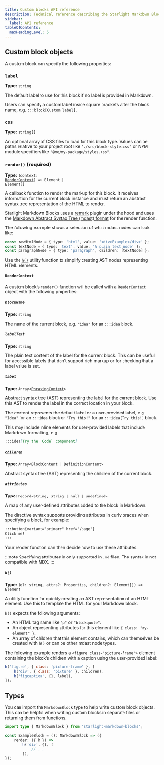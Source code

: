 ```yaml
---
title: Custom blocks API reference
description: Technical reference describing the Starlight Markdown Blocks custom block API
sidebar:
  label: API reference
tableOfContents:
  maxHeadingLevel: 5
---
```


## Custom block objects

A custom block can specify the following properties:

### `label`

**Type:** `string`

The default label to use for this block if no label is provided in Markdown.

Users can specify a custom label inside square brackets after the block name, e.g. `:::block[Custom label]`.

### `css`

**Type:** `string[]`

An optional array of CSS files to load for this block type.
Values can be paths relative to your project root like `"./src/block-style.css"` or NPM module specifiers like `"@me/my-package/styles.css"`.

### `render()` (required)

**Type:** <code>(context: <a href="#rendercontext">RenderContext</a>) => Element | Element[]</code>

A callback function to render the markup for this block.
It receives information for the current block instance and must return an abstract syntax tree representation of the HTML to render.

Starlight Markdown Blocks uses a [remark](https://github.com/remarkjs/remark) plugin under the hood and uses the [Markdown Abstract Syntax Tree (mdast) format](https://github.com/syntax-tree/mdast) for the render function.

The following example shows a selection of what mdast nodes can look like:

```ts
const rawHtmlNode = { type: 'html', value: '<div>Example</div>' };
const textNode = { type: 'text', value: 'A plain text node' };
const paragraphNode = { type: 'paragraph', children: [textNode] };
```

Use the [`h()`](#h) utility function to simplify creating AST nodes representing HTML elements.

#### `RenderContext`

A custom block’s `render()` function will be called with a `RenderContext` object with the following properties:

##### `blockName`

**Type:** `string`

The name of the current block, e.g. `"idea"` for an `:::idea` block.

##### `labelText`

**Type:** `string`

The plain text content of the label for the current block.
This can be useful for accessible labels that don’t support rich markup or for checking that a label value is set.

##### `label`

**Type:** <code>Array&lt;<a href="https://github.com/syntax-tree/mdast?tab=readme-ov-file#phrasingcontent">PhrasingContent</a>&gt;</code>

Abstract syntax tree (AST) representing the label for the current block.
Use this AST to render the label in the correct location in your block.

The content represents the default label or a user-provided label, e.g. `"Idea"` for an `:::idea` block or `"Try this!"` for an `:::idea[Try this!]` block.

This may include inline elements for user-provided labels that include Markdown formatting, e.g.

```md
:::idea[Try the `Code` component]
```

##### `children`

**Type:** `Array<BlockContent | DefinitionContent>`

Abstract syntax tree (AST) representing the children of the current block.

##### `attributes`

**Type:** `Record<string, string | null | undefined>`

A map of any user-defined attributes added to the block in Markdown.

The directive syntax supports providing attributes in curly braces when specifying a block, for example:

```md
:::button{variant="primary" href="/page"}
Click me!
:::
```

Your render function can then decide how to use these attributes.

:::note
Specifying attributes is only supported in `.md` files.
The syntax is not compatible with MDX.
:::

##### `h()`

**Type:** `(el: string, attrs?: Properties, children?: Element[]) => Element`

A utility function for quickly creating an AST representation of an HTML element.
Use this to template the HTML for your Markdown block.

`h()` expects the following arguments:

- An HTML tag name like `"p"` or `"blockquote"`.
- An object representing attributes for this element like `{ class: "my-element" }`.
- An array of children that this element contains, which can themselves be created with `h()` or can be other mdast node types.

The following example renders a `<figure class="picture-frame">` element containing the block’s children with a caption using the user-provided label:

```js
h('figure', { class: 'picture-frame' }, [
	h('div', { class: 'picture' }, children),
	h('figcaption', {}, label),
]);
```

## Types

You can import the `MarkdownBlock` type to help write custom block objects.
This can be helpful when writing custom blocks in separate files or returning them from functions.

```ts {1} /: (MarkdownBlock)/
import type { MarkdownBlock } from 'starlight-markdown-blocks';

const ExampleBlock = (): MarkdownBlock => ({
	render: ({ h }) =>
		h('div', {}, [
			// ...
		]),
});
```
